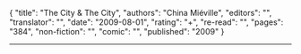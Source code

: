 {
"title": "The City & The City",
"authors": "China Miéville",
"editors": "",
"translator": "",
"date": "2009-08-01",
"rating": "+",
"re-read": "",
"pages": "384",
"non-fiction": "",
"comic": "",
"published": "2009"
}

---
